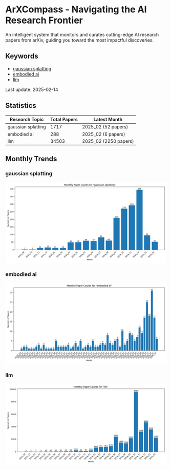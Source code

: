 # ArXCompass - Navigating the AI Research Frontier
An intelligent system that monitors and curates cutting-edge AI research papers from arXiv, guiding you toward the most impactful discoveries.

## Keywords

- [gaussian splatting](gaussian_splatting/)
- [embodied ai](embodied_ai/)
- [llm](llm/)

Last update: 2025-02-14

## Statistics

| Research Topic | Total Papers | Latest Month |
| --- | --- | --- |
| gaussian splatting | 1717 | 2025_02 (52 papers) |
| embodied ai | 288 | 2025_02 (6 papers) |
| llm | 34503 | 2025_02 (2250 papers) |

## Monthly Trends

### gaussian splatting

![Monthly Paper Counts for gaussian splatting](gaussian_splatting/monthly_stats.png)

### embodied ai

![Monthly Paper Counts for embodied ai](embodied_ai/monthly_stats.png)

### llm

![Monthly Paper Counts for llm](llm/monthly_stats.png)

